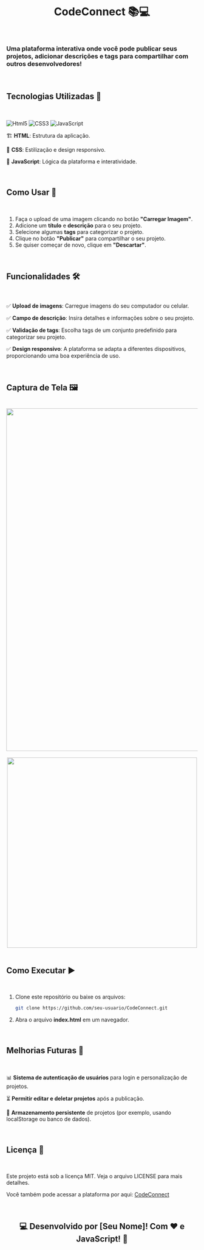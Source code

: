 <h1 align="center">CodeConnect 📚💻</h1>

<br>

<h3>Uma plataforma interativa onde você pode publicar seus projetos, adicionar descrições e tags para compartilhar com outros desenvolvedores!</h3>

<br>

<h2>Tecnologias Utilizadas 🚀</h2>

<br>

<img align="center" alt="Html5" src="https://img.shields.io/badge/HTML5-E34F26?style=for-the-badge&logo=html5&logoColor=white"/> <img align="center" alt="CSS3" src="https://img.shields.io/badge/CSS3-1572B6?style=for-the-badge&logo=css3&logoColor=white"/> <img align="center" alt="JavaScript" src="https://img.shields.io/badge/JavaScript-F7DF1E?style=for-the-badge&logo=javascript&logoColor=black"/>

🏗 **HTML**: Estrutura da aplicação.

🎨 **CSS**: Estilização e design responsivo.

🧠 **JavaScript**: Lógica da plataforma e interatividade.

<br>

<h2>Como Usar 🎯</h2>

<br>

1. Faça o upload de uma imagem clicando no botão **"Carregar Imagem"**.
2. Adicione um **título** e **descrição** para o seu projeto.
3. Selecione algumas **tags** para categorizar o projeto.
4. Clique no botão **"Publicar"** para compartilhar o seu projeto.
5. Se quiser começar de novo, clique em **"Descartar"**.

<br>

<h2>Funcionalidades 🛠</h2>

<br>

✅ **Upload de imagens**: Carregue imagens do seu computador ou celular.

✅ **Campo de descrição**: Insira detalhes e informações sobre o seu projeto.

✅ **Validação de tags**: Escolha tags de um conjunto predefinido para categorizar seu projeto.

✅ **Design responsivo**: A plataforma se adapta a diferentes dispositivos, proporcionando uma boa experiência de uso.

<br>

<h2>Captura de Tela 🖼️</h2>

<br>

<div align="center">
<img src="https://github.com/user-attachments/assets/a8076786-7b93-42e7-8c09-91895c4a49ba" width="900">
</div>

<br>

<div align="center">
<img src="https://github.com/user-attachments/assets/a77dbec7-9539-4b9d-b577-0fa4f616d9cf" height="500">
</div>

<br>

<h2>Como Executar ▶️</h2>

<br>

1. Clone este repositório ou baixe os arquivos:
    ```bash
    git clone https://github.com/seu-usuario/CodeConnect.git
    ```
2. Abra o arquivo **index.html** em um navegador.

<br>

<h2>Melhorias Futuras 🔮</h2>

<br>

📊 **Sistema de autenticação de usuários** para login e personalização de projetos.

⏳ **Permitir editar e deletar projetos** após a publicação.

🔢 **Armazenamento persistente** de projetos (por exemplo, usando localStorage ou banco de dados).

<br>

<h2>Licença 📄</h2>

<br>

<p>Este projeto está sob a licença MIT. Veja o arquivo LICENSE para mais detalhes.</p>

<p>Você também pode acessar a plataforma por aqui: <a href="https://codeconnect-app.vercel.app/">CodeConnect</a></p>

<br>

<h2 align="center">💻 Desenvolvido por [Seu Nome]! Com ❤️ e JavaScript! 🚀</h2>
